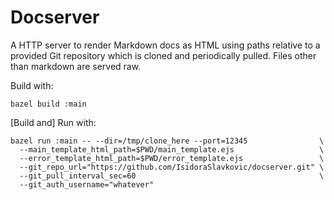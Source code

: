 # Docserver

A HTTP server to render Markdown docs as HTML using paths relative to a provided
Git repository which is cloned and periodically pulled. Files other than
markdown are served raw.

Build with:

```
bazel build :main
```

[Build and] Run with:

```
bazel run :main -- --dir=/tmp/clone_here --port=12345                \
  --main_template_html_path=$PWD/main_template.ejs                   \
  --error_template_html_path=$PWD/error_template.ejs                 \
  --git_repo_url="https://github.com/IsidoraSlavkovic/docserver.git" \
  --git_pull_interval_sec=60                                         \
  --git_auth_username="whatever"
```
